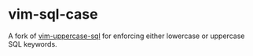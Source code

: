 # vim-sql-case

A fork of [vim-uppercase-sql](https://github.com/alcesleo/vim-uppercase-sql) for enforcing either lowercase or uppercase SQL keywords.
